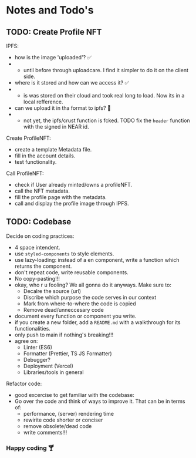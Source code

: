 # Notes and Todo's

## TODO: Create Profile NFT

IPFS:

- how is the image 'uploaded'? ✅
- - until before through uploadcare. I find it simpler to do it on the client side.
- where is it stored and how can we access it? ✅
- - is was stored on their cloud and took real long to load. Now its in a local refference.
- can we upload it in tha format to ipfs? 🔴
- - not yet, the ipfs/crust function is fcked. TODO fix the `header` function with the signed in NEAR id.

Create ProfileNFT:

- create a template Metadata file.
- fill in the account details.
- test functionality.

Call ProfileNFT:

- check if User already minted/owns a profileNFT.
- call the NFT metadata.
- fill the profile page with the metadata.
- call and display the profile image through IPFS.

## TODO: Codebase

Decide on coding practices:

- 4 space intendent.
- use `styled-components` to style elements.
- use lazy-loading: instead of a en component, write a function which returns the component.
- don't repeat code, write reusable components.
- No copy-pasting!!!
- okay, who r u fooling? We all gonna do it anyways. Make sure to:
  - Decalre the source (url)
  - Discribe which purpose the code serves in our context
  - Mark from where-to-where the code is copied
  - Remove dead/unneccesary code
- document every function or component you write.
- if you create a new folder, add a `README.md` with a walkthrough for its functionalities.
- only push to main if nothing's breaking!!!
- agree on:
  - Linter (ES6)
  - Formatter (Prettier, TS JS Formatter)
  - Debugger?
  - Deployment (Vercel)
  - Libraries/tools in general

Refactor code:

- good excercise to get familiar with the codebase:
- Go over the code and think of ways to improve it. That can be in terms of:
  - performance, (server) rendering time
  - rewirite code shorter or conciser
  - remove obsolete/dead code
  - write comments!!!

### Happy coding 🍸
